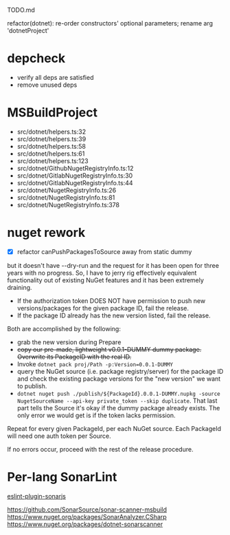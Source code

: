TODO.md

refactor(dotnet): re-order constructors' optional parameters; rename arg
'dotnetProject'

# depcheck

- verify all deps are satisfied
- remove unused deps

# MSBuildProject

- src/dotnet/helpers.ts:32
- src/dotnet/helpers.ts:39
- src/dotnet/helpers.ts:58
- src/dotnet/helpers.ts:61
- src/dotnet/helpers.ts:123
- src/dotnet/GithubNugetRegistryInfo.ts:12
- src/dotnet/GitlabNugetRegistryInfo.ts:30
- src/dotnet/GitlabNugetRegistryInfo.ts:44
- src/dotnet/NugetRegistryInfo.ts:26
- src/dotnet/NugetRegistryInfo.ts:81
- src/dotnet/NugetRegistryInfo.ts:378

# nuget rework

- [x] refactor canPushPackagesToSource away from static dummy

but it doesn't have --dry-run and the request for it has been open for three
years with no progress. So, I have to jerry rig effectively equivalent
functionality out of existing NuGet features and it has been extremely draining.

- If the authorization token DOES NOT have permission to push new
  versions/packages for the given package ID, fail the release.
- If the package ID already has the new version listed, fail the release.

Both are accomplished by the following:

- grab the new version during Prepare
- ~~copy our pre-made, lightweight v0.0.1-DUMMY dummy package. Overwrite its
  PackageID with the real ID.~~
- Invoke `dotnet pack proj/Path -p:Version=0.0.1-DUMMY`
- query the NuGet source (i.e. package registry/server) for the package ID and
  check the existing package versions for the "new version" we want to publish.
- `dotnet nuget push ./publish/${PackageId}.0.0.1-DUMMY.nupkg -source NugetSourceName --api-key private_token --skip duplicate`.
  That last part tells the Source it's okay if the dummy package already exists.
  The only error we would get is if the token lacks permission.

Repeat for every given PackageId, per each NuGet source. Each PackageId will
need one auth token per Source.

If no errors occur, proceed with the rest of the release procedure.

# Per-lang SonarLint

[eslint-plugin-sonarjs](https://github.com/SonarSource/sonar-scanner-npm)

https://github.com/SonarSource/sonar-scanner-msbuild
https://www.nuget.org/packages/SonarAnalyzer.CSharp
https://www.nuget.org/packages/dotnet-sonarscanner
